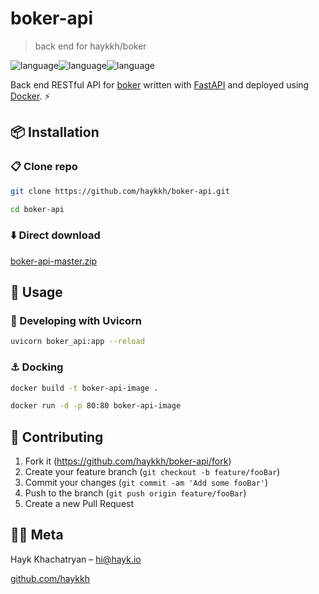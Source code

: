 # boker-api

> back end for haykkh/boker

![language](https://img.shields.io/badge/Python-blue.svg?style=flat-square)![language](https://img.shields.io/badge/FastAPI-green.svg?style=flat-square)![language](https://img.shields.io/badge/Docker-blue.svg?style=flat-square)

Back end RESTful API for [boker](github.com/haykkh/boker) written with [FastAPI](https://fastapi.tiangolo.com) and deployed using [Docker](https://www.docker.com). ⚡

## 📦 Installation

### 📋 Clone repo

```sh
git clone https://github.com/haykkh/boker-api.git

cd boker-api
```

### ⬇️ Direct download

[boker-api-master.zip](https://github.com/haykkh/boker-api/archive/master.zip)

## 🚀 Usage

### 🦄 Developing with Uvicorn

```sh
uvicorn boker_api:app --reload
```

### ⚓ Docking

```sh
docker build -t boker-api-image .

docker run -d -p 80:80 boker-api-image
```

## 📝 Contributing

1. Fork it (<https://github.com/haykkh/boker-api/fork>)
2. Create your feature branch (`git checkout -b feature/fooBar`)
3. Commit your changes (`git commit -am 'Add some fooBar'`)
4. Push to the branch (`git push origin feature/fooBar`)
5. Create a new Pull Request

## 👨🏻 Meta

Hayk Khachatryan – [hi@hayk.io](mailto:hi@hayk.io)

[github.com/haykkh](https://github.com/haykkh/)
